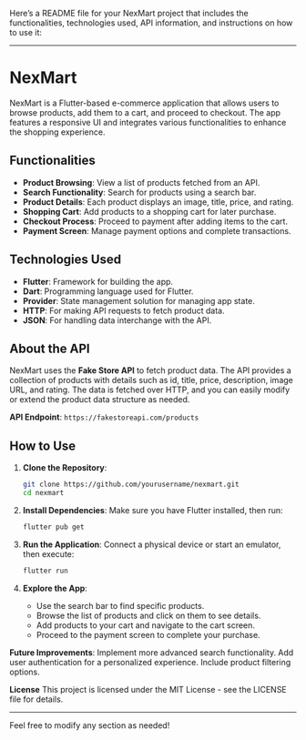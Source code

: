 Here’s a README file for your NexMart project that includes the functionalities, technologies used, API information, and instructions on how to use it:

---

# NexMart

NexMart is a Flutter-based e-commerce application that allows users to browse products, add them to a cart, and proceed to checkout. The app features a responsive UI and integrates various functionalities to enhance the shopping experience.

## Functionalities

- **Product Browsing**: View a list of products fetched from an API.
- **Search Functionality**: Search for products using a search bar.
- **Product Details**: Each product displays an image, title, price, and rating.
- **Shopping Cart**: Add products to a shopping cart for later purchase.
- **Checkout Process**: Proceed to payment after adding items to the cart.
- **Payment Screen**: Manage payment options and complete transactions.

## Technologies Used

- **Flutter**: Framework for building the app.
- **Dart**: Programming language used for Flutter.
- **Provider**: State management solution for managing app state.
- **HTTP**: For making API requests to fetch product data.
- **JSON**: For handling data interchange with the API.

## About the API

NexMart uses the **Fake Store API** to fetch product data. The API provides a collection of products with details such as id, title, price, description, image URL, and rating. The data is fetched over HTTP, and you can easily modify or extend the product data structure as needed.

**API Endpoint**: `https://fakestoreapi.com/products`

## How to Use

1. **Clone the Repository**:
   ```bash
   git clone https://github.com/yourusername/nexmart.git
   cd nexmart
   ```

2. **Install Dependencies**:
   Make sure you have Flutter installed, then run:
   ```bash
   flutter pub get
   ```

3. **Run the Application**:
   Connect a physical device or start an emulator, then execute:
   ```bash
   flutter run
   ```

4. **Explore the App**:
   - Use the search bar to find specific products.
   - Browse the list of products and click on them to see details.
   - Add products to your cart and navigate to the cart screen.
   - Proceed to the payment screen to complete your purchase.
     
**Future Improvements**:
Implement more advanced search functionality.
Add user authentication for a personalized experience.
Include product filtering options.

**License**
This project is licensed under the MIT License - see the LICENSE file for details.

---

Feel free to modify any section as needed!
